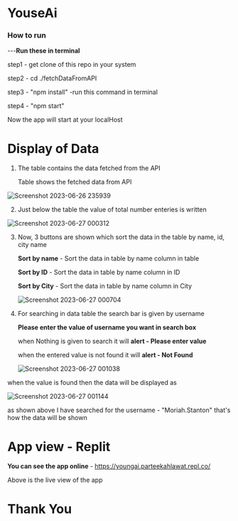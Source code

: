 # YouseAi
### How to run
---**Run these in terminal**

step1 - get clone of this repo in your system

step2 - cd ./fetchDataFromAPI

step3 - "npm install" -run this command in terminal

step4 - "npm start"

Now the app will start at your localHost

# Display of Data

1) The table contains the data fetched from the API

   Table shows the fetched data from API

![Screenshot 2023-06-26 235939](https://github.com/parteekahlawat/youngAi/assets/72187356/c667036e-f842-4787-a294-63498c57bb01)

2) Just below the table the value of total number enteries is written

![Screenshot 2023-06-27 000312](https://github.com/parteekahlawat/youngAi/assets/72187356/400b5e08-cb14-490b-b06c-5153352a7531)


3) Now, 3 buttons are shown which sort the data in the table by name, id, city name

   **Sort by name** - Sort the data in table by name column in table
   
   **Sort by ID** - Sort the data in table by name column in ID
   
   **Sort by City** - Sort the data in table by name column in City

   ![Screenshot 2023-06-27 000704](https://github.com/parteekahlawat/youngAi/assets/72187356/884a513c-6e42-4ae0-bedf-1a77ef703a4f)


4) For searching in data table the search bar is given by username

   **Please enter the value of username you want in search box**
   
   when Nothing is given to search it will **alert - Please enter value**
   
   when the entered value is not found it will **alert - Not Found**
   
   ![Screenshot 2023-06-27 001038](https://github.com/parteekahlawat/youngAi/assets/72187356/11da7848-3e74-4478-8f0d-dd7340e4ba1f)

  when the value is found then the data will be displayed as
  
  ![Screenshot 2023-06-27 001144](https://github.com/parteekahlawat/youngAi/assets/72187356/3b06363b-ffa3-4bed-ba2b-5cb5f6bd1011)

  as shown above I have searched for the username - "Moriah.Stanton" that's how the data will be shown


# App view - Replit

**You can see the app online** - https://youngai.parteekahlawat.repl.co/

Above is the live view of the app



# Thank You
